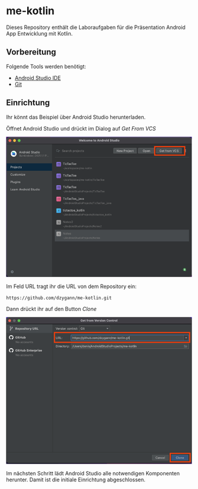 # me-kotlin
Dieses Repository enthält die Laboraufgaben für die Präsentation Android App Entwicklung mit Kotlin. 


## Vorbereitung
Folgende Tools werden benötigt:
- [Android Studio IDE](https://developer.android.com/studio)
- [Git](https://git-scm.com/downloads)

## Einrichtung
Ihr könnt das Beispiel über Android Studio herunterladen. 

Öffnet Android Studio und drückt im Dialog auf _Get From VCS_ 

![picture alt](https://github.com/dzygann/me-kotlin/blob/main/images/image-1.png)

Im Feld URL tragt ihr die URL von dem Repository ein: 
```
https://github.com/dzygann/me-kotlin.git
```
Dann drückt ihr auf den Button _Clone_

![picture alt](https://github.com/dzygann/me-kotlin/blob/main/images/image-2.png)

Im nächsten Schritt lädt Android Studio alle notwendigen Komponenten herunter.
Damit ist die initiale Einrichtung abgeschlossen.

##
